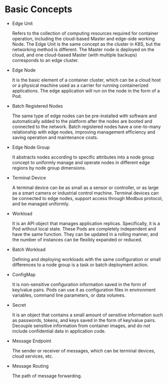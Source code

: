 # Basic Concepts

- Edge Unit

    Refers to the collection of computing resources required for container operation, including the cloud-based Master and edge-side working Node.
    The Edge Unit is the same concept as the cluster in K8S, but the networking method is different. The Master node is deployed on the cloud, and one cloud-based Master (with multiple backups) corresponds to an edge cluster.

- Edge Node

    It is the basic element of a container cluster, which can be a cloud host or a physical machine used as a carrier for running containerized applications. The edge application will run on the node in the form of a Pod.

- Batch Registered Nodes

    The same type of edge nodes can be pre-installed with software and automatically added to the platform after the nodes are booted and connected to the network.
    Batch registered nodes have a one-to-many relationship with edge nodes, improving management efficiency and saving operation and maintenance costs.

- Edge Node Group

    It abstracts nodes according to specific attributes into a node group concept to uniformly manage and operate nodes in different edge regions by node group dimensions.

- Terminal Device

    A terminal device can be as small as a sensor or controller, or as large as a smart camera or industrial control machine. Terminal devices can be connected to edge nodes, support access through Modbus protocol, and be managed uniformly.

- Workload

    It is an API object that manages application replicas. Specifically, it is a Pod without local state. These Pods are completely independent and have the same function. They can be updated in a rolling manner, and the number of instances can be flexibly expanded or reduced.

- Batch Workload

    Defining and deploying workloads with the same configuration or small differences to a node group is a task or batch deployment action.

- ConfigMap

    It is non-sensitive configuration information saved in the form of key/value pairs. Pods can use it as configuration files in environment variables, command line parameters, or data volumes.

- Secret

    It is an object that contains a small amount of sensitive information such as passwords, tokens, and keys saved in the form of key/value pairs. Decouple sensitive information from container images, and do not include confidential data in application code.

- Message Endpoint

    The sender or receiver of messages, which can be terminal devices, cloud services, etc.

- Message Routing

    The path of message forwarding.
